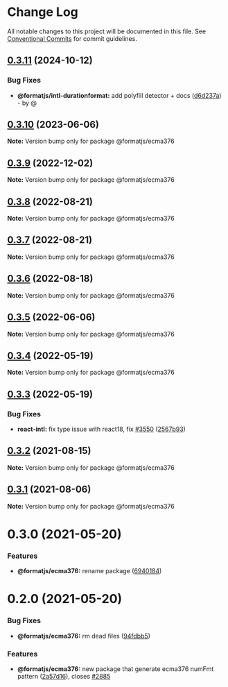 # Change Log

All notable changes to this project will be documented in this file.
See [Conventional Commits](https://conventionalcommits.org) for commit guidelines.

## [0.3.11](https://github.com/formatjs/formatjs/compare/@formatjs/ecma376@0.3.10...@formatjs/ecma376@0.3.11) (2024-10-12)

### Bug Fixes

* **@formatjs/intl-durationformat:** add polyfill detector + docs ([d6d237a](https://github.com/formatjs/formatjs/commit/d6d237a2ffca73d5e3824df17bf5ebf7e7b135a8)) - by @

## [0.3.10](https://github.com/formatjs/formatjs/compare/@formatjs/ecma376@0.3.9...@formatjs/ecma376@0.3.10) (2023-06-06)

**Note:** Version bump only for package @formatjs/ecma376

## [0.3.9](https://github.com/formatjs/formatjs/compare/@formatjs/ecma376@0.3.8...@formatjs/ecma376@0.3.9) (2022-12-02)

**Note:** Version bump only for package @formatjs/ecma376

## [0.3.8](https://github.com/formatjs/formatjs/compare/@formatjs/ecma376@0.3.7...@formatjs/ecma376@0.3.8) (2022-08-21)

**Note:** Version bump only for package @formatjs/ecma376

## [0.3.7](https://github.com/formatjs/formatjs/compare/@formatjs/ecma376@0.3.6...@formatjs/ecma376@0.3.7) (2022-08-21)

**Note:** Version bump only for package @formatjs/ecma376

## [0.3.6](https://github.com/formatjs/formatjs/compare/@formatjs/ecma376@0.3.5...@formatjs/ecma376@0.3.6) (2022-08-18)

**Note:** Version bump only for package @formatjs/ecma376

## [0.3.5](https://github.com/formatjs/formatjs/compare/@formatjs/ecma376@0.3.4...@formatjs/ecma376@0.3.5) (2022-06-06)

**Note:** Version bump only for package @formatjs/ecma376

## [0.3.4](https://github.com/formatjs/formatjs/compare/@formatjs/ecma376@0.3.3...@formatjs/ecma376@0.3.4) (2022-05-19)

**Note:** Version bump only for package @formatjs/ecma376

## [0.3.3](https://github.com/formatjs/formatjs/compare/@formatjs/ecma376@0.3.2...@formatjs/ecma376@0.3.3) (2022-05-19)

### Bug Fixes

* **react-intl:** fix type issue with react18, fix [#3550](https://github.com/formatjs/formatjs/issues/3550) ([2567b93](https://github.com/formatjs/formatjs/commit/2567b932c5d18b097a43842563046c20ce0c49f1))

## [0.3.2](https://github.com/formatjs/formatjs/compare/@formatjs/ecma376@0.3.1...@formatjs/ecma376@0.3.2) (2021-08-15)

**Note:** Version bump only for package @formatjs/ecma376

## [0.3.1](https://github.com/formatjs/formatjs/compare/@formatjs/ecma376@0.3.0...@formatjs/ecma376@0.3.1) (2021-08-06)

**Note:** Version bump only for package @formatjs/ecma376

# 0.3.0 (2021-05-20)

### Features

* **@formatjs/ecma376:** rename package ([6940184](https://github.com/formatjs/formatjs/commit/6940184b1a40e5abd70430593b1d5ea902138aef))

# 0.2.0 (2021-05-20)

### Bug Fixes

* **@formatjs/ecma376:** rm dead files ([94fdbb5](https://github.com/formatjs/formatjs/commit/94fdbb5a00b97ec63cc3634fea8c4a7c1a82279e))

### Features

* **@formatjs/ecma376:** new package that generate ecma376 numFmt pattern ([2a57d16](https://github.com/formatjs/formatjs/commit/2a57d1676f8fc840915b2750a5469934dfd765e8)), closes [#2885](https://github.com/formatjs/formatjs/issues/2885)
